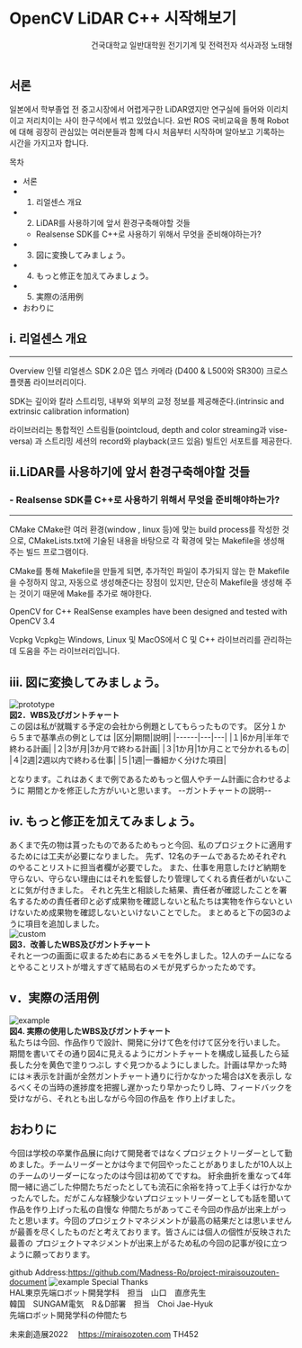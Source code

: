 # OpenCV LiDAR C++ 시작해보기
<div style="text-align: right">건국대학교 일반대학원 전기기계 및 전력전자 석사과정 노태형</div><br>

## 서론
일본에서 학부졸업 전 중고시장에서 어렵게구한 LiDAR였지만 연구실에 들어와 이리치이고 저리치이는 사이 한구석에서 썪고 있었습니다.
요번 ROS 국비교육을 통해 Robot에 대해 굉장히 관심있는 여러분들과 함꼐 다시 처음부터 시작하며 알아보고 기록하는 시간을 가지고자 합니다.

목차
- 서론
- 1. 리얼센스 개요
- 2. LiDAR를 사용하기에 앞서 환경구축해야할 것들
    - Realsense SDK를 C++로 사용하기 위해서 무엇을 준비해야하는가? 
- 3. 図に変換してみましょう。
- 4. もっと修正を加えてみましょう。
- 5. 実際の活用例
- おわりに
## i. 리얼센스 개요
----------------------
Overview
인텔 리얼센스 SDK 2.0은 뎁스 카메라 (D400 & L500와 SR300) 크로스 플랫폼 라이브러리이다.

SDK는 깊이와 칼라 스트리밍, 내부와 외부의 교정 정보를 제공해준다.(intrinsic and extrinsic calibration information)

라이브러리는 통합적인 스트림들(pointcloud, depth and color streaming과 vise-versa)
과 스트리밍 세션의 record와 playback(코드 있음) 빌트인 서포트를 제공한다.


## ii.LiDAR를 사용하기에 앞서 환경구축해야할 것들
### - Realsense SDK를 C++로 사용하기 위해서 무엇을 준비해야하는가? 
-------------
CMake
CMake란 여러 환경(window , linux 등)에 맞는 build process를 작성한 것으로, CMakeLists.txt에 기술된 내용을 바탕으로 각 확경에 맞는 Makefile을 생성해 주는 빌드 프로그램이다.

CMake를 통해 Makefile을 만들게 되면, 추가적인 파일이 추가되지 않는 한 Makefile을 수정하지 않고, 자동으로 생성해준다는 장점이 있지만, 단순히 Makefile을 생성해 주는 것이기 때문에 Make를 추가로 해야한다.

OpenCV for C++
RealSense examples have been designed and tested with OpenCV 3.4

Vcpkg
Vcpkg는 Windows, Linux 및 MacOS에서 C 및 C++ 라이브러리를 관리하는 데 도움을 주는 라이브러리입니다.


## iii. 図に変換してみましょう。
![prototype](./images/prototype.png)<br>
**図2．WBS及びガントチャート**<br>
この図は私が就職する予定の会社から例題としてもらったものです。
区分１から５まで基準点の例としては
|区分|期間|説明|
|------|---|---|
|１|6か月|半年で終わる計画|
|２|3が月|3か月で終わる計画|
|３|1か月|1か月ことで分かれるもの|
|４|2週|2週以内で終わる仕事|
|５|1週|一番細かく分けた項目|

となります。これはあくまで例であるためもっと個人やチーム計画に合わせるように
期間とかを修正した方がいいと思います。
--ガントチャートの説明--
## iv. もっと修正を加えてみましょう。
あくまで先の物は貰ったものであるためもっと今回、私のプロジェクトに適用するためには工夫が必要になりました。
先ず、12名のチームであるためそれぞれのやることリストに担当者欄が必要でした。
また、仕事を用意したけど納期を守らない、守らない理由にはそれを監督したり管理してくれる責任者がいないことに気が付きました。
それと先生と相談した結果、責任者が確認したことを署名するための責任者印と必ず成果物を確認しないと私たちは実物を作らないといけないため成果物を確認しないといけないことでした。
まとめると下の図3のように項目を追加しました。<br>
![custom](./images/custom.png)<br>
**図3．改善したWBS及びガントチャート**<br>
それと一つの画面に収まるため右にあるメモを外しました。12人のチームになるとやることリストが増えすぎて結局右のメモが見ずらかったためです。

## v．実際の活用例
![example](./images/example.png)<br>
**図4. 実際の使用したWBS及びガントチャート**<br>
私たちは今回、作品作りで設計、開発に分けて色を付けて区分を行いました。
期間を書いてその通り図4に見えるようにガントチャートを構成し延長したら延長した分を黄色で塗りつぶし
すぐ見つかるようにしました。計画は早かった時には＊表示を計画が全然ガントチャート通りに行かなかった場合はXを表示し
なるべくその当時の進捗度を把握し遅かったり早かったりし時、フィードバックを受けながら、それとも出しながら今回の作品を
作り上げました。

## おわりに
今回は学校の卒業作品展に向けて開発者ではなくプロジェクトリーダーとして勤めました。チームリーダーとかは今まで何回やったことがありましたが10人以上のチームのリーダーになったのは今回は初めてですね。
紆余曲折を重なって4年間一緒に過ごした仲間たちだったとしても流石に余裕を持って上手くは行かなかったんでした。だがこんな経験少ないプロジェットリーダーとしても話を聞いて作品を作り上げった私の自慢な
仲間たちがあってこそ今回の作品が出来上がったと思います。今回のプロジェクトマネジメントが最高の結果だとは思いませんが最善を尽くしたものだと考えております。皆さんには個人の個性が反映された最善の
プロジェクトマネジメントが出来上がるため私の今回の記事が役に立つように願っております。

github Address:https://github.com/Madness-Ro/project-miraisouzouten-document
![example](./images/QR-code.png)
Special Thanks<br>
HAL東京先端ロボット開発学科　担当　山口　直彦先生<br>
韓国　SUNGAM電気　R＆D部署　担当　Choi Jae-Hyuk<br>
先端ロボット開発学科の仲間たち

未来創造展2022　
https://miraisozoten.com TH452


